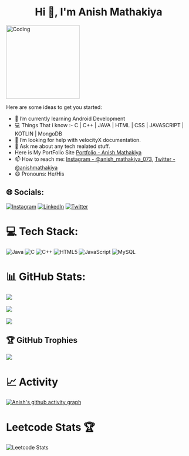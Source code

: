 
<h1 align="center">Hi 👋, I'm Anish Mathakiya</h1>
<img align="rigth" alt="Coding" width="200" src="https://media.tenor.com/BqbIhT4Mb7cAAAAd/programmer-rounded-edges.gif">

Here are some ideas to get you started:

- 🌱 I’m currently learning Android Development
- 💻 Things That i know :-
     C | C++ | JAVA | HTML | CSS | JAVASCRIPT | KOTLIN | MongoDB
- 🤔 I’m looking for help with velocityX documentation.
- 💬 Ask me about any tech realated stuff.
- Here is My PortFolio Site [Portfolio - Anish Mathakiya](https://techyportfolio.netlify.app/)
- 📫 How to reach me: [Instagram - @anish_mathakiya_073](https://www.instagram.com/anish_mathakiya_073/), [Twitter - @anishmathakiya](https://twitter.com/anishmathakiya)
- 😄 Pronouns: He/His 


## 🌐 Socials:
[![Instagram](https://img.shields.io/badge/Instagram-%23E4405F.svg?logo=Instagram&logoColor=white)](https://www.instagram.com/anish_mathakiya_073/) [![LinkedIn](https://img.shields.io/badge/LinkedIn-%230077B5.svg?logo=linkedin&logoColor=white)](https://www.linkedin.com/in/anish-mathakiya-53063a216/) [![Twitter](https://img.shields.io/badge/Twitter-%231DA1F2.svg?logo=Twitter&logoColor=white)](https://twitter.com/anish_mathakiya) 

# 💻 Tech Stack:
![Java](https://img.shields.io/badge/java-%23ED8B00.svg?style=for-the-badge&logo=java&logoColor=white) ![C](https://img.shields.io/badge/c-%2300599C.svg?style=for-the-badge&logo=c&logoColor=white) ![C++](https://img.shields.io/badge/c++-%2300599C.svg?style=for-the-badge&logo=c%2B%2B&logoColor=white) ![HTML5](https://img.shields.io/badge/html5-%23E34F26.svg?style=for-the-badge&logo=html5&logoColor=white) ![JavaScript](https://img.shields.io/badge/javascript-%23323330.svg?style=for-the-badge&logo=javascript&logoColor=%green) ![MySQL](https://img.shields.io/badge/MySQL-%23323330.svg?style=for-the-badge&logo=MySQL&logoColor=%23F7DF1E)

# 📊 GitHub Stats:
![](https://github-readme-stats.vercel.app/api?username=iam-anish&theme=radical&hide_border=false&include_all_commits=false&count_private=false)<br/><br/>
![](https://github-readme-streak-stats.herokuapp.com/?user=iam-anish&theme=radical&hide_border=false)<br/><br/>
![](https://github-readme-stats.vercel.app/api/top-langs/?username=iam-anish&theme=radical&hide_border=false&include_all_commits=false&count_private=false&layout=compact)
   

## 🏆 GitHub Trophies
![](https://github-profile-trophy.vercel.app/?username=iam-anish&theme=dracula&no-frame=true&no-bg=true&margin-w=4)


# 📈 Activity
[![Anish's github activity graph](https://github-readme-activity-graph.cyclic.app/graph?username=iam-anish&bg_color=fffff0&color=708090&line=24292e&point=24292e&area=true&hide_border=true)](https://github.com/iam-anish/github-readme-activity-graph)

# Leetcode Stats 🏆

![Leetcode Stats](https://leetcard.jacoblin.cool/anish_mathakiya?ext=heatmap)






